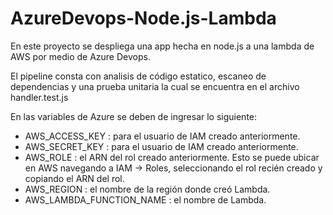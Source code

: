 # AzureDevops-Node.js-Lambda

En este proyecto se despliega una app hecha en node.js a una lambda de AWS por medio de Azure Devops.

El pipeline consta con analisis de código estatico, escaneo de dependencias y una prueba unitaria la cual se encuentra en el archivo handler.test.js

En las variables de Azure se deben de ingresar lo siguiente: 

-  AWS_ACCESS_KEY : para el usuario de IAM creado anteriormente.
-  AWS_SECRET_KEY : para el usuario de IAM creado anteriormente.
-  AWS_ROLE : el ARN del rol creado anteriormente. Esto se puede ubicar en AWS navegando a IAM -> Roles, seleccionando el rol recién creado y copiando el ARN del rol.
-  AWS_REGION : el nombre de la región donde creó Lambda.
-  AWS_LAMBDA_FUNCTION_NAME : el nombre de Lambda.
